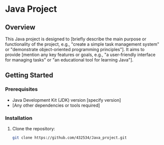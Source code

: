# Java Project

## Overview
This Java project is designed to [briefly describe the main purpose or functionality of the project, e.g., "create a simple task management system" or "demonstrate object-oriented programming principles"]. It aims to provide [mention any key features or goals, e.g., "a user-friendly interface for managing tasks" or "an educational tool for learning Java"].


  
## Getting Started

### Prerequisites
- Java Development Kit (JDK) version [specify version]
- [Any other dependencies or tools required]

### Installation
1. Clone the repository:
   ```bash
   git clone https://github.com/432534/Java_project.git
